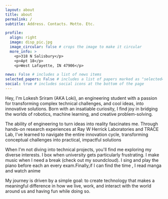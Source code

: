 ```yaml
---
layout: about
title: about
permalink: /
subtitle: Address. Contacts. Motto. Etc.

profile:
  align: right
  image: disp_pic.jpg
  image_circular: false # crops the image to make it circular
  more_info: >
    <p>318 N Salisbury</p>
    <p>Apt 18</p>
    <p>West Lafayette, IN 47906</p>

news: False # includes a list of news items
selected_papers: False # includes a list of papers marked as "selected={true}"
social: true # includes social icons at the bottom of the page
---
```


Hey, I'm Lokesh Sriram (AKA Loki), an engineering student with a passion for transforming complex technical challenges, and cool ideas, into innovative solutions. Born with an insatiable curiosity, I find joy in bridging the worlds of robotics, machine learning, and creative problem-solving.

The ability of engineering to turn ideas into reality fascinates me. Through hands-on research experiences at Ray W Herrick Laboratories and TRACE Lab, I've learned to navigate the entire innovation cycle, transforming conceptual challenges into practical, impactful solutions

When I'm not diving into technical projects, you'll find me exploring my diverse interests. I box when university gets particularly frustrating. I make music when I need a break (check out my soundcloud). I sing and play the piano before each an every exam.Finally,if I can find the time , I read manga and watch anime

My journey is driven by a simple goal: to create technology that makes a meaningful difference in how we live, work, and interact with the world around us and having fun while doing so.
